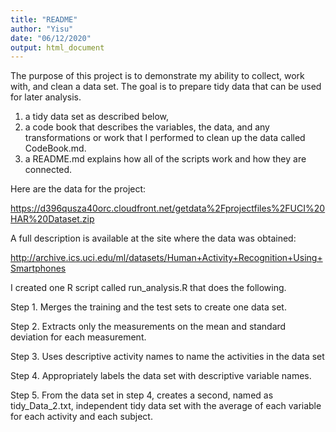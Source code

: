 ```yaml
---
title: "README"
author: "Yisu"
date: "06/12/2020"
output: html_document
---
```


The purpose of this project is to demonstrate my ability to collect, work with, and clean a data set. The goal is to prepare tidy data that can be used for later analysis. 

  1) a tidy data set as described below, 
  2) a code book that describes the variables, the data, and any transformations or work that I performed to clean up the data called CodeBook.md. 
  3) a README.md explains how all of the scripts work and how they are connected.

Here are the data for the project:

https://d396qusza40orc.cloudfront.net/getdata%2Fprojectfiles%2FUCI%20HAR%20Dataset.zip

A full description is available at the site where the data was obtained:

http://archive.ics.uci.edu/ml/datasets/Human+Activity+Recognition+Using+Smartphones

I created one R script called run_analysis.R that does the following.

  Step 1. Merges the training and the test sets to create one data set.
  
  Step 2. Extracts only the measurements on the mean and standard deviation for each measurement.
  
  Step 3. Uses descriptive activity names to name the activities in the data set
  
  Step 4. Appropriately labels the data set with descriptive variable names.
  
  Step 5. From the data set in step 4, creates a second, named as tidy_Data_2.txt, independent tidy data set with the average of each variable for each activity and each subject.



